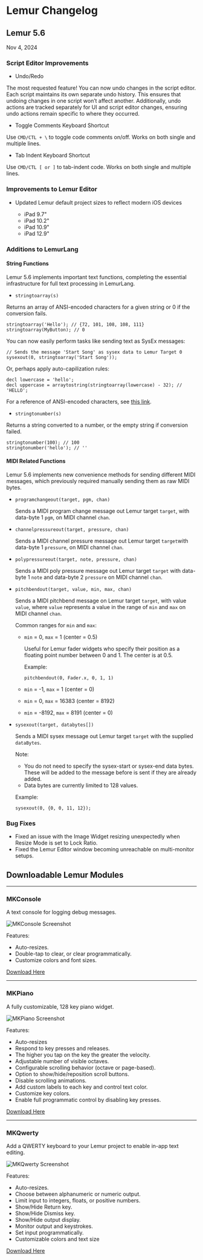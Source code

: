 # Lemur Changelog

## Lemur 5.6

Nov 4, 2024

### Script Editor Improvements

- Undo/Redo

The most requested feature! You can now undo changes in the script editor. Each script maintains its own separate undo history. This ensures that undoing changes in one script won’t affect another. Additionally, undo actions are tracked separately for UI and script editor changes, ensuring undo actions remain specific to where they occurred.

- Toggle Comments Keyboard Shortcut

Use  `CMD/CTL + \` to toggle code comments on/off. Works on both single and multiple lines.


- Tab Indent Keyboard Shortcut

Use `CMD/CTL [ or ]` to tab-indent code. Works on both single and multiple lines.


### Improvements to Lemur Editor

- Updated Lemur default project sizes to reflect modern iOS devices

	- iPad 9.7"
	- iPad 10.2"
	- iPad 10.9"
	- iPad 12.9"


### Additions to LemurLang

#### String Functions

Lemur 5.6 implements important text functions, completing the essential infrastructure for full text processing in LemurLang. 

- `stringtoarray(s)`

Returns an array of ANSI-encoded characters for a given string or 0 if the conversion fails.

```
stringtoarray('Hello'); // {72, 101, 108, 108, 111}
stringtoarray(MyButton); // 0
```

You can now easily perform tasks like sending text as SysEx messages:

```
// Sends the message 'Start Song' as sysex data to Lemur Target 0
sysexout(0, stringtoarray('Start Song'));
```

Or, perhaps apply auto-capilization rules:

```
decl lowercase = 'hello';
decl uppercase = arraytostring(stringtoarray(lowercase) - 32); // 'HELLO';
```

For a reference of ANSI-encoded characters, see [this link](https://www.ascii-code.com). 

- `stringtonumber(s)`

Returns a string converted to a number, or the empty string if conversion failed.

```
stringtonumber(100); // 100
stringtonumber('hello'); // ''
```

#### MIDI Related Functions

Lemur 5.6 implements new convenience methods for sending different MIDI messages, which previously required manually sending them as raw MIDI bytes.

    
- `programchangeout(target, pgm, chan)`

    Sends a MIDI program change message out Lemur target `target`, with data-byte 1 `pgm`, on MIDI channel `chan`.
    
- `channelpressureout(target, pressure, chan)`

    Sends a MIDI channel pressure message out Lemur target `target`with data-byte 1 `pressure`, on MIDI channel `chan`.
    
- `polypressureout(target, note, pressure, chan)`

    Sends a MIDI poly pressure message out Lemur target `target` with data-byte 1 `note` and data-byte 2 `pressure` on MIDI channel `chan`.
    
- `pitchbendout(target, value, min, max, chan)`

    Sends a MIDI pitchbend message on Lemur target `target`, with value `value`, where `value` represents a value in the range of `min` and `max` on MIDI channel `chan`.
    
    Common ranges for `min` and `max`:
    
    - `min` = 0, `max` = 1 (center = 0.5)

        Useful for Lemur fader widgets who specify their position as a floating point number between 0 and 1. The center is at 0.5.
        
        Example:
        
        `pitchbendout(0, Fader.x, 0, 1, 1)`
    
    - `min` = -1, `max` = 1 (center = 0)
    - `min` = 0, `max` = 16383 (center = 8192)
    - `min` = -8192, `max` = 8191 (center = 0)

- `sysexout(target, databytes[])`

    Sends a MIDI sysex message out Lemur target `target` with the supplied `dataBytes`. 
    
    Note:
    - You do not need to specify the sysex-start or sysex-end data bytes. These will be added to the message before is sent if they are already added.
    - Data bytes are currently limited to 128 values.

    Example:
    
    ```
    sysexout(0, {0, 0, 11, 12});
    ```

### Bug Fixes

- Fixed an issue with the Image Widget resizing unexpectedly when Resize Mode is set to Lock Ratio.
- Fixed the Lemur Editor window becoming unreachable on multi-monitor setups.


## Downloadable Lemur Modules

---

### MKConsole

A text console for logging debug messages.

![MKConsole Screenshot](images/MKConsole-Screenshot.png)

Features:

- Auto-resizes.
- Double-tap to clear, or clear programmatically. 
- Customize colors and font sizes.

[Download Here](https://github.com/MIDIKinetics/MKConsole)

--- 

### MKPiano

A fully customizable, 128 key piano widget.

![MKPiano Screenshot](images/MKPiano-Screenshot.png)

Features:

- Auto-resizes 
- Respond to key presses and releases.
- The higher you tap on the key the greater the velocity.
- Adjustable number of visible octaves.
- Configurable scrolling behavior (octave or page-based).
- Option to show/hide/reposition scroll buttons.
- Disable scrolling animations.
- Add custom labels to each key and control text color.
- Customize key colors.
- Enable full programmatic control by disabling key presses.

[Download Here](https://github.com/MIDIKinetics/MKPiano)

--- 

### MKQwerty

Add a QWERTY keyboard to your Lemur project to enable in-app text editing.

![MKQwerty Screenshot](images/MKQwerty-Screenshot.png)

Features:

- Auto-resizes.
- Choose between alphanumeric or numeric output.
- Limit input to integers, floats, or positive numbers.
- Show/Hide Return key.
- Show/Hide Dismiss key.
- Show/Hide output display.
- Monitor output and keystrokes.
- Set input programmatically.
- Customizable colors and text size


[Download Here](https://github.com/MIDIKinetics/MKQwerty)

